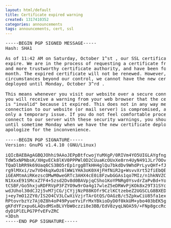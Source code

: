 ```yaml
---
layout: html/default
title: Certificate expired warning
created: 1317410352
categories: announcements
tags: announcements, cert, ssl
---
```

<pre>-----BEGIN PGP SIGNED MESSAGE-----
Hash: SHA1

As of 11:42 AM on Saturday, October 1^st , our SSL certificate will
expire. We are in the process of requesting a certificate from a new
and more trustworthy certificate authority, and have been for the past
month. The expired certificate will not be renewed. However, due to
circumstances beyond our control, we cannot have the new certificate
deployed until Monday, October 3^rd .

This means whenever you visit our website over a secure connection,
you will receive a warning from your web browser that the certificate
is "invalid" because it expired. This does not in any way mean your
connection to our website (or mail server) is compromised, and it's
only a temporary issue. If you do not feel comfortable proceeding to
connect to our server with these security warnings, you should wait
until sometime Monday when we have the new certificate deployed. We
apologize for the inconvenience.

-----BEGIN PGP SIGNATURE-----
Version: GnuPG v1.4.10 (GNU/Linux)

iQIcBAEBAgAGBQJOhhi9AAoJEPpBtfcwojYuMXgP/0RIVm4YO5UIGLAYgfngQbzm
TdW5xNPNbsK/XHgvECk8lKV0PPPWl0D2CUuaKcOUxXe8rn4UyN491JLr7OOvZ1d4
TQaDlbRR9k69Uaq6CS3BO5rEp1rggBTkHH4glQu7bkdDv9WhdPrLyvQHf+fJzVn0
rg9lMXxi/zw7VO4kqXwOz6lWWiYHA3oK0X4jFHfNiR2g+WsvvXrt52fiEbQEcFls
iGEAMtmAiRKezscOMwM0weGRTc3AHX4cE0i8FzwbGGAs1qo7MIz/n1hkNVZCvU0X
N1XxxE91SMcxZ7F4+5zsd2Dv8d0BAVpjqCSho1KoYPNRg0YsvdrZaPvBd+YozBpD
tCSBF/Go5hxjuRDFRVpP3FZYO9w9rOa4g17wleZ5eDRWvPjKOk8x29T31SYc14xa
wdJUhol30dCJ2j5vM7jCG/jCYjjNzP88KOfr9CzlKCtzebeZ2UGSCLG8BXEDoSpe
j+ey7mO12ZY0/IS2O4CV3LCwXiVzjrTArGtQS/OAGzB/c5ZpkwCiU85fa1exCEoY
RPtovrbzYz7Aj0Z8h4oP49PyueYviFrMxYBkioDyD0f0kkUM+ybo403bEK5gxJjb
gKFdYFzxpu6LAQsdMSxBLVYbW0czzi8e3BB/EdV8zyqLNOA59/+FNp8gccRcE9xU
dyD1PlELPG7PfvEFvZRC
=3Dsh
-----END PGP SIGNATURE-----</pre>

